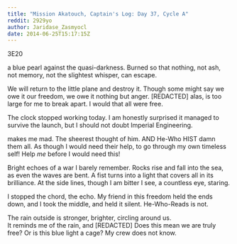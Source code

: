 ```yaml
---
title: "Mission Akatouch, Captain's Log: Day 37, Cycle A"
reddit: 2929yo
author: Jaridase_Zasmyocl
date: 2014-06-25T15:17:15Z
---
```


3E20

a blue pearl against the quasi-darkness. Burned so that nothing, not ash, not memory, not the slightest whisper, can escape. 

We will return to the little plane and destroy it. Though some might say we owe it our freedom, we owe it nothing but anger. [REDACTED] alas, is too large for me to break apart. I would that all were free. 

The clock stopped working today. I am honestly surprised it managed to survive the launch, but I should not doubt Imperial Engineering.

makes me mad. The sheerest thought of him. AND He-Who HIST damn them all. As though I would need their help, to go through my own timeless self! Help *me* before I would need this!

Bright echoes of a war I barely remember. Rocks rise and fall into the sea, as even the waves are bent. A fist turns into a light that covers all in its brilliance. At the side lines, though I am bitter I see, a countless eye, staring.

I stopped the chord, the echo. My friend in this freedom held the ends down, and I took the middle, and held it silent. He-Who-Reads is not. 

The rain outside is stronger, brighter, circling around us.      
It reminds me of the rain, and [REDACTED] Does this mean we are truly free? Or is this blue light a cage? My crew does not know. 
